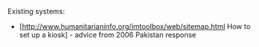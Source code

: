 Existing systems:

* [http://www.humanitarianinfo.org/imtoolbox/web/sitemap.html How to set up a kiosk] - advice from 2006 Pakistan response

